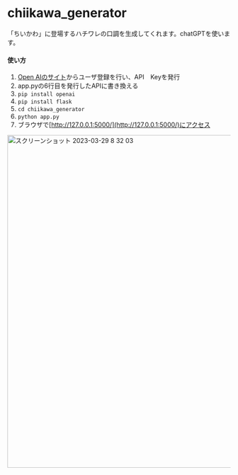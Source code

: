 # chiikawa_generator
「ちいかわ」に登場するハチワレの口調を生成してくれます。chatGPTを使います。

#### 使い方
1. [Open AIのサイト](https://platform.openai.com/overview)からユーザ登録を行い、API　Keyを発行
2. app.pyの6行目を発行したAPIに書き換える
3. `pip install openai`
4. `pip install flask`
5. `cd chiikawa_generator`
6. `python app.py`
7. ブラウザで[http://127.0.0.1:5000/](http://127.0.0.1:5000/)にアクセス

<img width="752" alt="スクリーンショット 2023-03-29 8 32 03" src="https://user-images.githubusercontent.com/74520178/228389927-97249eb1-4a84-4f27-bee5-5baf44d7d735.png">
